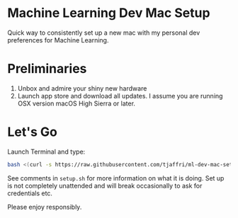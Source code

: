 # Machine Learning Dev Mac Setup
Quick way to consistently set up a new mac with my personal dev preferences for Machine Learning.

# Preliminaries
1. Unbox and admire your shiny new hardware
2. Launch app store and download all updates. I assume you are running OSX version macOS High Sierra or later.

# Let's Go
Launch Terminal and type:

```bash
bash <(curl -s https://raw.githubusercontent.com/tjaffri/ml-dev-mac-setup/master/setup.sh)
```

See comments in ``setup.sh`` for more information on what it is doing. Set up is not completely unattended and will break occasionally to ask for credentials etc.

Please enjoy responsibly.
